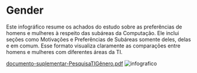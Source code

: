 # Gender

Este infográfico resume os achados do estudo sobre as preferências de homens e mulheres à respeito das subáreas da Computação. Ele inclui seções como Motivações e Preferências de Subáreas somente deles, delas e em comum. Esse formato visualiza claramente as comparações entre homens e mulheres com diferentes áreas da TI.

[documento-suplementar-PesquisaTIGênero.pdf](https://github.com/user-attachments/files/17793330/documento-suplementar-PesquisaTIGenero.pdf)
![infografico](https://github.com/user-attachments/assets/31d25d6d-4655-4b35-89e7-4a01fc3b75ac)
